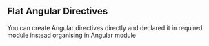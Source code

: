 ## Flat Angular Directives 
You can create Angular directives directly and declared it in required module instead organising in Angular module
